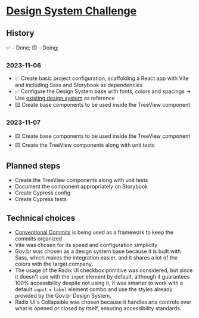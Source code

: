 # [Design System Challenge](https://gist.github.com/andersonba/6b1d07348e7baaf282a27259996d6520)

## History

✅ - Done;
🟨 - Doing;

### 2023-11-06

- ✅ Create basic project configuration, scaffolding a React app with Vite and including Sass and Storybook as dependencies
- ✅ Configure the Design System base with fonts, colors and spacings -> Use [existing design system](#technical-choices) as reference
- 🟨 Create base components to be used inside the TreeView component

### 2023-11-07

- 🟨 Create base components to be used inside the TreeView component
- 🟨 Create the TreeView components along with unit tests

## Planned steps

- Create the TreeView components along with unit tests
- Document the component appropriately on Storybook
- Create Cypress config
- Create Cypress tests

## Technical choices

- [Conventional Commits](https://www.conventionalcommits.org/en/v1.0.0/) is being used as a framework to keep the commits organized
- Vite was chosen for its speed and configuration simplicity
- Gov.br was chosen as a design system base because it is built with Sass, which makes the integration easier, and it shares a lot of the colors with the target company.
- The usage of the Radix UI checkbox primitive was considered, but since it doesn't use with the `input` element by default, although it guarantees 100% accessibility despite not using it, it was smarter to work with a default `input` + `label` element combo and use the styles already provided by the Gov.br Design System.
- Radix UI's Collapsible was chosen because it handles aria controls over what is opened or closed by itself, ensuring accessibility standards.